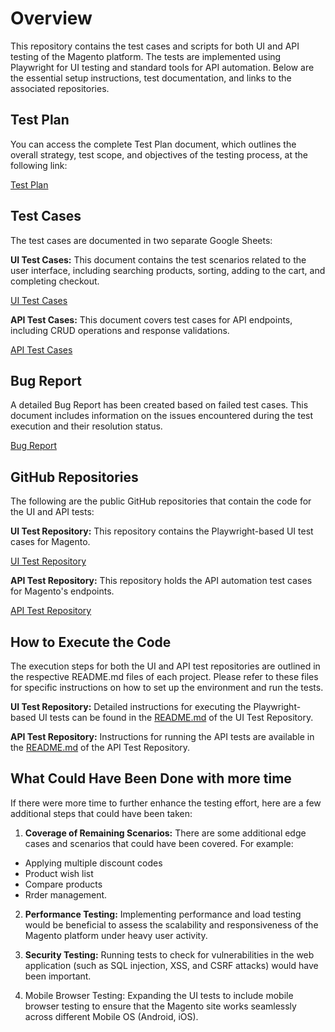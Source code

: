 # Overview

This repository contains the test cases and scripts for both UI and API testing of the Magento platform. The tests are implemented using Playwright for UI testing and standard tools for API automation. Below are the essential setup instructions, test documentation, and links to the associated repositories.

## Test Plan

You can access the complete Test Plan document, which outlines the overall strategy, test scope, and objectives of the testing process, at the following link:

[Test Plan](https://docs.google.com/document/d/108yupNeKOjrFsSGiwE3Mf3ib1-UV2GkH6LO6LX18nxs/edit?usp=drive_link)

## Test Cases

The test cases are documented in two separate Google Sheets:

**UI Test Cases:** This document contains the test scenarios related to the user interface, including searching products, sorting, adding to the cart, and completing checkout. 

[UI Test Cases](https://docs.google.com/spreadsheets/d/1GCVjmKYPGWzL65pUhQjBcVXbErlZQHDM/edit?usp=drive_link&ouid=116705970834596072884&rtpof=true&sd=true)

**API Test Cases:** This document covers test cases for API endpoints, including CRUD operations and response validations. 

[API Test Cases](https://docs.google.com/spreadsheets/d/1Zpi_w33mLdyDB-yz_THztowWSe8skRnSKAb3tGMvXRs/edit?usp=drive_link)

## Bug Report

A detailed Bug Report has been created based on failed test cases. This document includes information on the issues encountered during the test execution and their resolution status.

[Bug Report](https://docs.google.com/document/d/1GDILZJ0TUINSeBV31Q11AY5SSEtM0u8B4BfL8nRtuVY/edit?usp=sharing)

## GitHub Repositories

The following are the public GitHub repositories that contain the code for the UI and API tests:

**UI Test Repository:** This repository contains the Playwright-based UI test cases for Magento. 

[UI Test Repository](https://github.com/binoy-d-shah/magento-playwright-automation)

**API Test Repository:** This repository holds the API automation test cases for Magento's endpoints. 

[API Test Repository](https://github.com/binoy-d-shah/magento-api-automation)

## How to Execute the Code

The execution steps for both the UI and API test repositories are outlined in the respective README.md files of each project. Please refer to these files for specific instructions on how to set up the environment and run the tests.

**UI Test Repository:** Detailed instructions for executing the Playwright-based UI tests can be found in the [README.md](https://github.com/binoy-d-shah/magento-playwright-automation) of the UI Test Repository.

**API Test Repository:** Instructions for running the API tests are available in the [README.md](https://github.com/binoy-d-shah/magento-api-automation) of the API Test Repository.

## What Could Have Been Done with more time

If there were more time to further enhance the testing effort, here are a few additional steps that could have been taken:

1. **Coverage of Remaining Scenarios:** There are some additional edge cases and scenarios that could have been covered. For example:
- Applying multiple discount codes
- Product wish list
- Compare products
- Rrder management.

2. **Performance Testing:** Implementing performance and load testing would be beneficial to assess the scalability and responsiveness of the Magento platform under heavy user activity.

3. **Security Testing:** Running tests to check for vulnerabilities in the web application (such as SQL injection, XSS, and CSRF attacks) would have been important.

4. Mobile Browser Testing: Expanding the UI tests to include mobile browser testing to ensure that the Magento site works seamlessly across different Mobile OS (Android, iOS).

